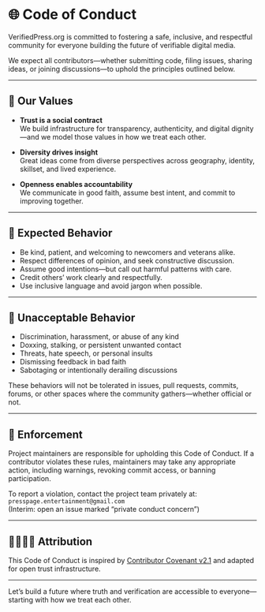 # 🌐 Code of Conduct

VerifiedPress.org is committed to fostering a safe, inclusive, and respectful community for everyone building the future of verifiable digital media.

We expect all contributors—whether submitting code, filing issues, sharing ideas, or joining discussions—to uphold the principles outlined below.

---

## 🧭 Our Values

- **Trust is a social contract**  
  We build infrastructure for transparency, authenticity, and digital dignity—and we model those values in how we treat each other.

- **Diversity drives insight**  
  Great ideas come from diverse perspectives across geography, identity, skillset, and lived experience.

- **Openness enables accountability**  
  We communicate in good faith, assume best intent, and commit to improving together.

---

## 🚦 Expected Behavior

- Be kind, patient, and welcoming to newcomers and veterans alike.
- Respect differences of opinion, and seek constructive discussion.
- Assume good intentions—but call out harmful patterns with care.
- Credit others’ work clearly and respectfully.
- Use inclusive language and avoid jargon when possible.

---

## 🚫 Unacceptable Behavior

- Discrimination, harassment, or abuse of any kind
- Doxxing, stalking, or persistent unwanted contact
- Threats, hate speech, or personal insults
- Dismissing feedback in bad faith
- Sabotaging or intentionally derailing discussions

These behaviors will not be tolerated in issues, pull requests, commits, forums, or other spaces where the community gathers—whether official or not.

---

## 🧩 Enforcement

Project maintainers are responsible for upholding this Code of Conduct. If a contributor violates these rules, maintainers may take any appropriate action, including warnings, revoking commit access, or banning participation.

To report a violation, contact the project team privately at: `presspage.entertainment@gmail.com`  
(Interim: open an issue marked “private conduct concern”)

---

## 🫱🏽‍🫲🏿 Attribution

This Code of Conduct is inspired by [Contributor Covenant v2.1](https://www.contributor-covenant.org/version/2/1/) and adapted for open trust infrastructure.

---

Let’s build a future where truth and verification are accessible to everyone—starting with how we treat each other.